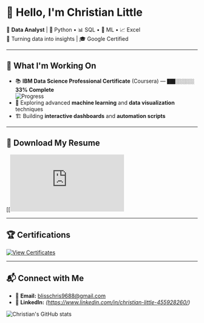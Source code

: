 # 👋 Hello, I'm Christian Little

💼 **Data Analyst** | 🐍 Python • 📊 SQL • 🤖 ML • 📈 Excel  
🎯 Turning data into insights | 🎓 Google Certified

---

## 🚀 What I'm Working On
- 📚 **IBM Data Science Professional Certificate** (Coursera) — `███░░░░░░░` **33% Complete**  
  ![Progress](https://img.shields.io/badge/Coursera_Progress-30%25-blue?style=for-the-badge)  
- 🧠 Exploring advanced **machine learning** and **data visualization** techniques  
- 🏗️ Building **interactive dashboards** and **automation scripts**  

---

## 📄 Download My Resume
[[![View Resume](https://raw.githubusercontent.com/Blisschris/Resume/main/Christian%20Little%20Resume.pdf
)

---

## 🏆 Certifications
[![View Certificates](https://img.shields.io/badge/View-Certificates-green?style=for-the-badge)](https://github.com/Blisschris/Google-Certificates)

---

## 📬 Connect with Me
- 📧 **Email:** [blisschris9688@gmail.com](mailto:blisschris9688@gmail.com)  
- 💼 **LinkedIn:** *(https://www.linkedin.com/in/christian-little-455928260/)*  

<!-- Optional GitHub Stats Section -->
![Christian's GitHub stats](https://github-readme-stats.vercel.app/api?username=Blisschris&show_icons=true&theme=tokyonight)

